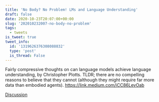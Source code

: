 ```yaml
---
title: 'No Body? No Problem! LMs and Language Understanding'
draft: false
date: 2020-10-23T20:07:00+00:00
slug: '202010232007-no-body-no-problem'
tags:
  - tweets
is_tweet: true
tweet_info:
  id: '1319626376308088832'
  type: 'post'
  is_thread: False
---
```




Fairly compressive thoughts on can language models achieve  language understanding, by Christopher Plotts. TLDR; there are no compelling reasons to believe that they cannot (although they might require far more data than embodied agents).
<https://link.medium.com/iCC86LevOab>

[Discussion](https://x.com/sytelus/status/1319626376308088832)
